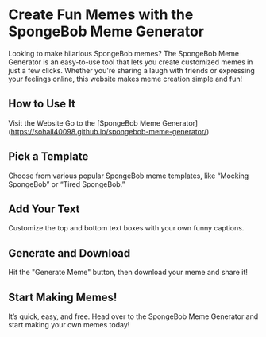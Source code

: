 # Create Fun Memes with the SpongeBob Meme Generator
Looking to make hilarious SpongeBob memes? The SpongeBob Meme Generator is an easy-to-use tool that lets you create customized memes in just a few clicks. Whether you're sharing a laugh with friends or expressing your feelings online, this website makes meme creation simple and fun!

## How to Use It
Visit the Website
Go to the [SpongeBob Meme Generator] (https://sohail40098.github.io/spongebob-meme-generator/)

## Pick a Template
Choose from various popular SpongeBob meme templates, like “Mocking SpongeBob” or “Tired SpongeBob.”

## Add Your Text
Customize the top and bottom text boxes with your own funny captions.

## Generate and Download
Hit the "Generate Meme" button, then download your meme and share it!

## Start Making Memes!
It’s quick, easy, and free. Head over to the SpongeBob Meme Generator and start making your own memes today!
